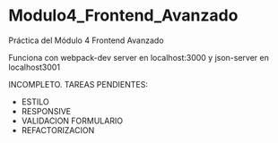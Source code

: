 # Modulo4_Frontend_Avanzado
Práctica del Módulo 4 Frontend Avanzado


Funciona con webpack-dev server en localhost:3000
y json-server en localhost3001


INCOMPLETO. TAREAS PENDIENTES:
- ESTILO 
- RESPONSIVE 
- VALIDACION FORMULARIO 
- REFACTORIZACION